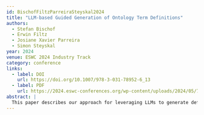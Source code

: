 ```yaml
---
id: BischofFiltzParreiraSteyskal2024
title: "LLM-based Guided Generation of Ontology Term Definitions"
authors:
  - Stefan Bischof
  - Erwin Filtz
  - Josiane Xavier Parreira
  - Simon Steyskal
year: 2024
venue: ESWC 2024 Industry Track
category: conference
links:
  - label: DOI
    url: https://doi.org/10.1007/978-3-031-78952-6_13
  - label: PDF
    url: https://2024.eswc-conferences.org/wp-content/uploads/2024/05/77770131.pdf
abstract: |
  This paper describes our approach for leveraging LLMs to generate definitions and descriptions for ontology terms. Our approach is grounded in the need for detailed and accurate representation of (domain-specific) Knowledge Graphs, and it aims at speeding up the process of generating such text. We outline our approach, including the problems that we encountered, and the solution we propose to overcome them. Our approach is currently in use in an industrial setting.
---
```

